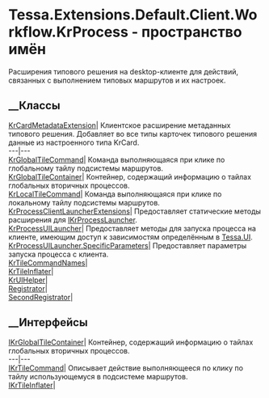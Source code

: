 # Tessa.Extensions.Default.Client.Workflow.KrProcess - пространство имён
Расширения типового решения на desktop-клиенте для действий, связанных с
выполнением типовых маршрутов и их настроек.
##  __Классы
[KrCardMetadataExtension](T_Tessa_Extensions_Default_Client_Workflow_KrProcess_KrCardMetadataExtension.htm)|
Клиентское расширение метаданных типового решения. Добавляет во все типы
карточек типового решения данные из настроенного типа KrCard.  
---|---  
[KrGlobalTileCommand](T_Tessa_Extensions_Default_Client_Workflow_KrProcess_KrGlobalTileCommand.htm)|
Команда выполняющаяся при клике по глобальному тайлу подсистемы маршрутов.  
[KrGlobalTileContainer](T_Tessa_Extensions_Default_Client_Workflow_KrProcess_KrGlobalTileContainer.htm)|
Контейнер, содержащий информацию о тайлах глобальных вторичных процессов.  
[KrLocalTileCommand](T_Tessa_Extensions_Default_Client_Workflow_KrProcess_KrLocalTileCommand.htm)|
Команда выполняющаяся при клике по локальному тайлу подсистемы маршрутов.  
[KrProcessClientLauncherExtensions](T_Tessa_Extensions_Default_Client_Workflow_KrProcess_KrProcessClientLauncherExtensions.htm)|
Предоставляет статические методы расширения для
[IKrProcessLauncher](T_Tessa_Extensions_Default_Shared_Workflow_KrProcess_IKrProcessLauncher.htm).  
[KrProcessUILauncher](T_Tessa_Extensions_Default_Client_Workflow_KrProcess_KrProcessUILauncher.htm)|
Предоставляет методы для запуска процесса на клиенте, имеющим доступ к
зависимостям определённым в [Tessa.UI](N_Tessa_UI.htm).  
[KrProcessUILauncher.SpecificParameters](T_Tessa_Extensions_Default_Client_Workflow_KrProcess_KrProcessUILauncher_SpecificParameters.htm)|
Предоставляет параметры запуска процесса с клиента.  
[KrTileCommandNames](T_Tessa_Extensions_Default_Client_Workflow_KrProcess_KrTileCommandNames.htm)|  
[KrTileInflater](T_Tessa_Extensions_Default_Client_Workflow_KrProcess_KrTileInflater.htm)|  
[KrUIHelper](T_Tessa_Extensions_Default_Client_Workflow_KrProcess_KrUIHelper.htm)|  
[Registrator](T_Tessa_Extensions_Default_Client_Workflow_KrProcess_Registrator.htm)|  
[SecondRegistrator](T_Tessa_Extensions_Default_Client_Workflow_KrProcess_SecondRegistrator.htm)|  
## __Интерфейсы
[IKrGlobalTileContainer](T_Tessa_Extensions_Default_Client_Workflow_KrProcess_IKrGlobalTileContainer.htm)|
Контейнер, содержащий информацию о тайлах глобальных вторичных процессов.  
---|---  
[IKrTileCommand](T_Tessa_Extensions_Default_Client_Workflow_KrProcess_IKrTileCommand.htm)|
Описывает действие выполняющееся по клику по тайлу использующемуся в
подсистеме маршрутов.  
[IKrTileInflater](T_Tessa_Extensions_Default_Client_Workflow_KrProcess_IKrTileInflater.htm)|
